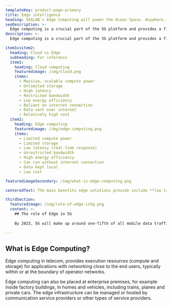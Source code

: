 ```yaml
---
templateKey: product-page-primary
title: Edge intelligence
heading: SEALAB`s Edge Computing will power the Ocean Space. Anywhere. Anytime.
seoDescription: >-
  Edge computing is a crucial part of the 5G platform and provides a first-mover advantage for communication service providers in grabbing new business opportunities.
description: >-
  Edge computing is a crucial part of the 5G platform and provides a first-mover advantage for communication service providers in grabbing new business opportunities.

item1vsitem2:
  heading: Cloud vs Edge
  subheading: For inference
  item1:
    heading: Cloud computing
    featuredimage: /img/cloud.png
    items: 
      - Massive, scalable compute power
      - Unlimited storage
      - High latency
      - Restricted bandwidth
      - Low energy efficiency
      - Reliant on internet connection
      - Data sent over internet 
      - Relatively high cost
  item2:
    heading: Edge computing
    featuredimage: /img/edge-computing.png
    items: 
      - Limited compute power
      - Limited storage
      - Low latency (real-time response)
      - Unrestricted bandwidth
      - High energy efficiency
      - Can run without internet connection
      - Data kept local
      - Low cost

featuredimageSecondary: /img/what-is-edge-computing.png

centeredText: The main benefits edge solutions provide include **low latency**, **high bandwidth**, **device processing** and **data offload** as well as **trusted computing** and **storage**.

thirdSection:
  featuredimage: /img/role-of-edge-in5g.png
  content: >-
    ## The role of Edge in 5G
    
    By 2023, 5G will make up around one-fifth of all mobile data traffic, where 25% of the use-cases will depend on edge computing capabilities. The majority of the new 5G revenue potential is expected to come from enterprise & IoT services, of which many will rely on edge computing. Therefore edge capabilities will be a fundamental technology as part of a 5G infrastructure for any service provider.

---
```


## What is Edge Computing?

Edge computing in telecom, provides execution resources (compute and storage) for applications with networking close to the end users, typically within or at the boundary of operator networks. 

Edge computing can also be placed at enterprise premises, for example inside factory buildings, in homes and vehicles, including trains, planes and private cars. The edge infrastructure can be managed or hosted by communication service providers or other types of service providers.
